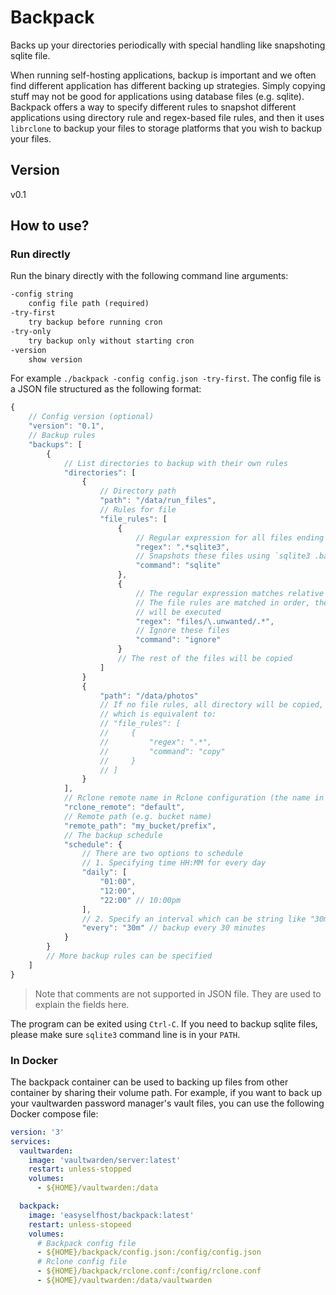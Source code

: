 # Backpack

Backs up your directories periodically with special handling like snapshoting sqlite file.

When running self-hosting applications, backup is important and we often find different
application has different backing up strategies. Simply copying stuff may not be good
for applications using database files (e.g. sqlite). Backpack offers a way to specify
different rules to snapshot different applications using directory rule and regex-based
file rules, and then it uses `librclone` to backup your files to storage platforms that
you wish to backup your files.

## Version

v0.1

## How to use?

### Run directly

Run the binary directly with the following command line arguments:

```txt
-config string
    config file path (required)
-try-first
    try backup before running cron
-try-only
    try backup only without starting cron
-version
    show version
```

For example `./backpack -config config.json -try-first`. The config file is a JSON file
structured as the following format:

```javascript
{
    // Config version (optional)
    "version": "0.1",
    // Backup rules
    "backups": [
        {
            // List directories to backup with their own rules
            "directories": [
                {
                    // Directory path
                    "path": "/data/run_files",
                    // Rules for file
                    "file_rules": [
                        {
                            // Regular expression for all files ending in `sqlite3`
                            "regex": ".*sqlite3",
                            // Snapshots these files using `sqlite3 .backup`
                            "command": "sqlite"
                        },
                        {
                            // The regular expression matches relative path in directory path
                            // The file rules are matched in order, the first matched rule
                            // will be executed
                            "regex": "files/\.unwanted/.*",
                            // Ignore these files
                            "command": "ignore"
                        }
                        // The rest of the files will be copied
                    ]
                }
                {
                    "path": "/data/photos"
                    // If no file rules, all directory will be copied,
                    // which is equivalent to:
                    // "file_rules": [
                    //     {
                    //         "regex": ".*",
                    //         "command": "copy"
                    //     }
                    // ]
                }
            ],
            // Rclone remote name in Rclone configuration (the name in [])
            "rclone_remote": "default",
            // Remote path (e.g. bucket name)
            "remote_path": "my_bucket/prefix",
            // The backup schedule
            "schedule": {
                // There are two options to schedule
                // 1. Specifying time HH:MM for every day
                "daily": [
                    "01:00",
                    "12:00",
                    "22:00" // 10:00pm
                ],
                // 2. Specify an interval which can be string like "30m", "1h", "300s", etc.
                "every": "30m" // backup every 30 minutes
            }
        }
        // More backup rules can be specified
    ]
}
```

> Note that comments are not supported in JSON file. They are used to explain the fields here.

The program can be exited using `Ctrl-C`. If you need to backup sqlite files, please make sure
`sqlite3` command line is in your `PATH`.

### In Docker

The backpack container can be used to backing up files from other container by
sharing their volume path. For example, if you want to back up your vaultwarden password
manager's vault files, you can use the following Docker compose file:

```yaml
version: '3'
services:
  vaultwarden:
    image: 'vaultwarden/server:latest'
    restart: unless-stopped
    volumes:
      - ${HOME}/vaultwarden:/data

  backpack:
    image: 'easyselfhost/backpack:latest'
    restart: unless-stopeed
    volumes:
      # Backpack config file
      - ${HOME}/backpack/config.json:/config/config.json
      # Rclone config file
      - ${HOME}/backpack/rclone.conf:/config/rclone.conf
      - ${HOME}/vaultwarden:/data/vaultwarden
```
